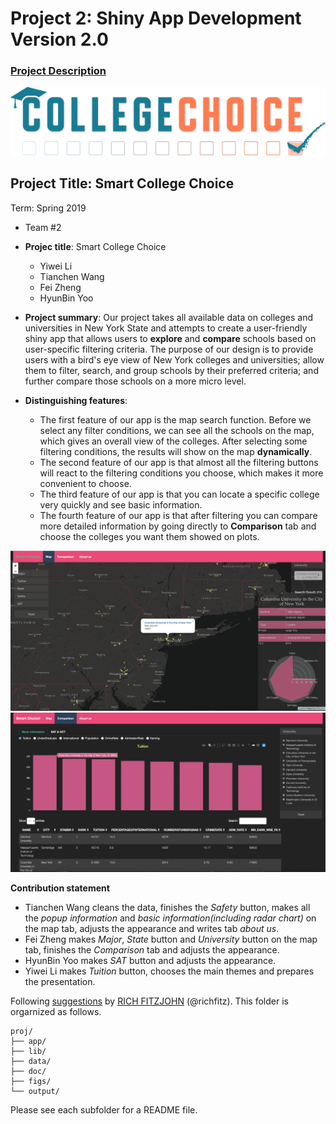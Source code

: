 # Project 2: Shiny App Development Version 2.0

### [Project Description](doc/project2_desc.md)

![](figs/logo.png)

## Project Title: Smart College Choice
Term: Spring 2019

+ Team #2
+ **Projec title**: Smart College Choice
	+ Yiwei Li
	+ Tianchen Wang
	+ Fei Zheng 
	+ HyunBin Yoo

+ **Project summary**: Our project takes all available data on colleges and universities in New York State and attempts to create a user-friendly shiny app that allows users to **explore** and **compare** schools based on user-specific filtering criteria. The purpose of our design is to provide users with a bird's eye view of New York colleges and universities; allow them to filter, search, and group schools by their preferred criteria; and further compare those schools on a more micro level. 
+ **Distinguishing features**: 
  + The first feature of our app is the map search function. Before we select any filter conditions, we can see all the schools on the map, which gives an overall view of the colleges. After selecting some filtering conditions, the results will show on the map **dynamically**.
  + The second feature of our app is that almost all the filtering buttons will react to the filtering conditions you choose, which makes it more convenient to choose.
  + The third feature of our app is that you can locate a specific college very quickly and see basic information.
  + The fourth feature of our app is that after filtering you can compare more detailed information by going directly to **Comparison** tab and choose the colleges you want them showed on plots.

![](figs/screenshot1.jpg)
![](figs/screenshot2.jpg)


 

**Contribution statement**

+ Tianchen Wang cleans the data, finishes the *Safety* button, makes all the *popup information* and *basic information(including radar chart)* on the map tab, adjusts the appearance and writes tab *about us*.
+ Fei Zheng makes *Major*, *State* button and *University* button on the map tab, finishes the *Comparison* tab and adjusts the appearance.
+ HyunBin Yoo makes *SAT* button and adjusts the appearance.
+ Yiwei Li makes *Tuition* button, chooses the main themes and prepares the presentation.


Following [suggestions](http://nicercode.github.io/blog/2013-04-05-projects/) by [RICH FITZJOHN](http://nicercode.github.io/about/#Team) (@richfitz). This folder is orgarnized as follows.

```
proj/
├── app/
├── lib/
├── data/
├── doc/
├── figs/
└── output/
```

Please see each subfolder for a README file.

